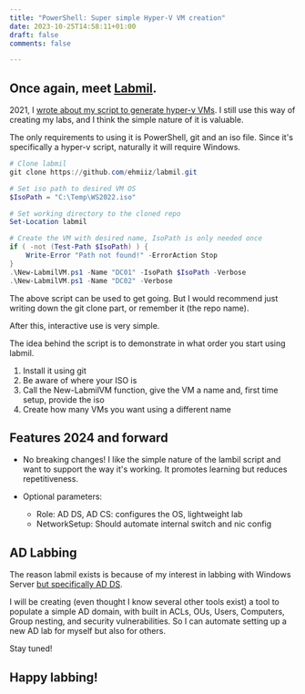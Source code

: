 ```yaml
--- 
title: "PowerShell: Super simple Hyper-V VM creation" 
date: 2023-10-25T14:58:11+01:00 
draft: false
comments: false

--- 
```


## Once again, meet [Labmil](https://github.com/ehmiiz/labmil).


2021, I [wrote about my script to generate hyper-v VMs](https://www.ehmiiz.se/blog/ps_simplehyper-vlabmodule/). I still use this way of creating my labs, and I think the simple nature of it is valuable.

The only requirements to using it is PowerShell, git and an iso file. Since it's specifically a hyper-v script, naturally it will require Windows.


```powershell
# Clone labmil
git clone https://github.com/ehmiiz/labmil.git

# Set iso path to desired VM OS
$IsoPath = "C:\Temp\WS2022.iso"

# Set working directory to the cloned repo
Set-Location labmil

# Create the VM with desired name, IsoPath is only needed once
if ( -not (Test-Path $IsoPath) ) {
    Write-Error "Path not found!" -ErrorAction Stop
}
.\New-LabmilVM.ps1 -Name "DC01" -IsoPath $IsoPath -Verbose
.\New-LabmilVM.ps1 -Name "DC02" -Verbose
```

The above script can be used to get going. But I would recommend just writing down the git clone part, or remember it (the repo name).

After this, interactive use is very simple.

The idea behind the script is to demonstrate in what order you start using labmil.

1. Install it using git
2. Be aware of where your ISO is
3. Call the New-LabmilVM function, give the VM a name and, first time setup, provide the iso
4. Create how many VMs you want using a different name

## Features 2024 and forward

- No breaking changes! I like the simple nature of the lambil script and want to support the way it's working. It promotes learning but reduces repetitiveness.

- Optional parameters: 
    - Role: AD DS, AD CS: configures the OS, lightweight lab
    - NetworkSetup: Should automate internal switch and nic config

## AD Labbing

The reason labmil exists is because of my interest in labbing with Windows Server [but specifically AD DS](https://www.ehmiiz.se/blog/ps_ad_unsecure_by_default/).

I will be creating (even thought I know several other tools exist) a tool to populate a simple AD domain, with built in ACLs, OUs, Users, Computers, Group nesting, and security vulnerabilities. So I can automate setting up a new AD lab for myself but also for others.

Stay tuned!

## Happy labbing!